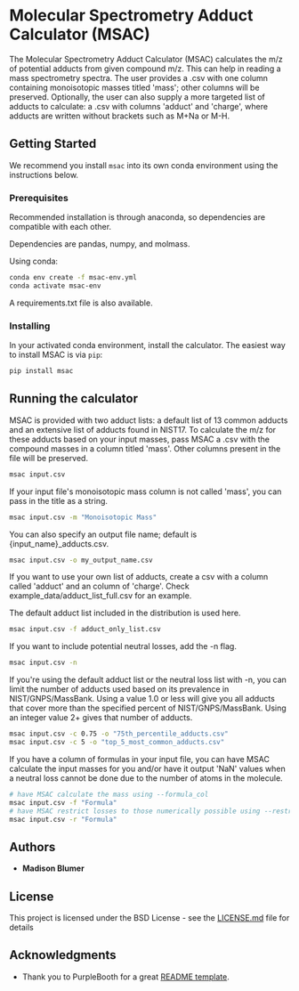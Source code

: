 # Molecular Spectrometry Adduct Calculator (MSAC)

The Molecular Spectrometry Adduct Calculator (MSAC) calculates the m/z of potential adducts from given compound m/z. This can help in reading a mass spectrometry spectra.
The user provides a .csv with one column containing monoisotopic masses titled 'mass'; other columns will be preserved. Optionally, the user can also supply a more targeted list of adducts to calculate: a .csv with columns 'adduct' and 'charge', where adducts are written without brackets such as M+Na or M-H.

## Getting Started

We recommend you install `msac` into its own conda environment using the instructions below.

### Prerequisites

Recommended installation is through anaconda, so dependencies are compatible with each other.

Dependencies are pandas, numpy, and molmass.

Using conda:

```bash
conda env create -f msac-env.yml
conda activate msac-env
```

A requirements.txt file is also available.

### Installing

In your activated conda environment, install the calculator. The easiest way to install MSAC is via `pip`:

```bash
pip install msac
```

## Running the calculator

MSAC is provided with two adduct lists: a default list of 13 common adducts and an extensive list of adducts found in NIST17.
To calculate the m/z for these adducts based on your input masses, pass MSAC a .csv with the compound masses in a column titled 'mass'. Other columns present in the file will be preserved.

```bash
msac input.csv
```

If your input file's monoisotopic mass column is not called 'mass', you can pass in the title as a string.

```bash
msac input.csv -m "Monoisotopic Mass"
```

You can also specify an output file name; default is {input_name}_adducts.csv.

```bash
msac input.csv -o my_output_name.csv
```

If you want to use your own list of adducts, create a csv with a column called 'adduct' and an column of 'charge'. Check example_data/adduct_list_full.csv for an example.

The default adduct list included in the distribution is used here.

```bash
msac input.csv -f adduct_only_list.csv
```

If you want to include potential neutral losses, add the -n flag.

```bash
msac input.csv -n
```

If you're using the default adduct list or the neutral loss list with -n, you can limit the number of adducts used based on its prevalence in NIST/GNPS/MassBank. Using a value 1.0 or less will give you all adducts that cover more than the specified percent of NIST/GNPS/MassBank. Using an integer value 2+ gives that number of adducts.

```bash
msac input.csv -c 0.75 -o "75th_percentile_adducts.csv"
msac input.csv -c 5 -o "top_5_most_common_adducts.csv"
```

If you have a column of formulas in your input file, you can have MSAC calculate the input masses for you and/or have it output 'NaN' values when a neutral loss cannot be done due to the number of atoms in the molecule.

```bash
# have MSAC calculate the mass using --formula_col
msac input.csv -f "Formula"
# have MSAC restrict losses to those numerically possible using --restrict
msac input.csv -r "Formula"
```

## Authors

* **Madison Blumer**

## License

This project is licensed under the BSD License - see the [LICENSE.md](LICENSE.md) file for details

## Acknowledgments

* Thank you to PurpleBooth for a great [README template](https://gist.github.com/PurpleBooth/109311bb0361f32d87a2).
